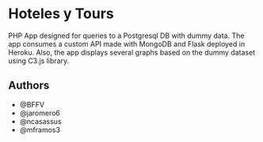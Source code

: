 # Hoteles y Tours

PHP App designed for queries to a Postgresql DB with dummy data. The app consumes a custom API made with MongoDB and Flask deployed in Heroku. Also, the app displays several graphs based on the dummy dataset using C3.js library.

## Authors

 - @BFFV
 - @jaromero6
 - @ncasassus
 - @mframos3
